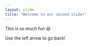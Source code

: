 ```yaml
---
layout: slide
title: "Welcome to our second slide!"
---
```

This is so much fun :smiley: 

Use the left arrow to go back!
